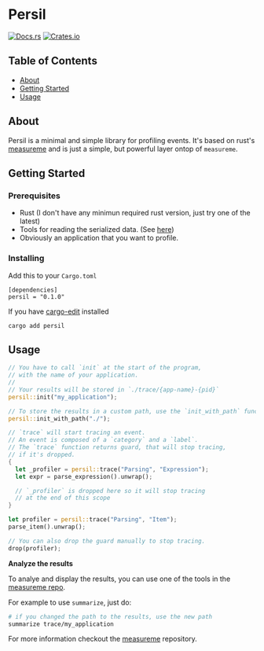 # Persil

[![Docs.rs][docs-badge]][docs-link]
[![Crates.io][crate-badge]][crate-link]

[docs-badge]: https://docs.rs/persil/badge.svg
[docs-link]: https://docs.rs/persil
[crate-badge]: https://img.shields.io/crates/v/persil.svg
[crate-link]: https://crates.io/crates/persil

## Table of Contents
+ [About](#about)
+ [Getting Started](#getting_started)
+ [Usage](#usage)

## About <a name = "about"></a>

Persil is a minimal and simple library for profiling events.
It's based on rust's [measureme](https://docs.rs/measureme) and
is just a simple, but powerful layer ontop of `measureme`.

## Getting Started <a name = "getting_started"></a>

### Prerequisites

- Rust (I don't have any minimun required rust version, just try one of the latest)
- Tools for reading the serialized data. (See [here](https://github.com/rust-lang/measureme))
- Obviously an application that you want to profile.

### Installing

Add this to your `Cargo.toml`
```
[dependencies]
persil = "0.1.0"
```

If you have [cargo-edit](https://github.com/killercup/cargo-edit) installed
```
cargo add persil
```

## Usage <a name = "usage"></a>

```rust
// You have to call `init` at the start of the program,
// with the name of your application.
//
// Your results will be stored in `./trace/{app-name}-{pid}`
persil::init("my_application");

// To store the results in a custom path, use the `init_with_path` function.
persil::init_with_path("./");

// `trace` will start tracing an event.
// An event is composed of a `category` and a `label`.
// The `trace` function returns guard, that will stop tracing,
// if it's dropped. 
{
  let _profiler = persil::trace("Parsing", "Expression");
  let expr = parse_expression().unwrap();

  // `_profiler` is dropped here so it will stop tracing
  // at the end of this scope
}

let profiler = persil::trace("Parsing", "Item");
parse_item().unwrap();

// You can also drop the guard manually to stop tracing.
drop(profiler);
```

**Analyze the results**

To analye and display the results, you can use one of the tools in the [measureme repo](https://github.com/rust-lang/measureme).

For example to use `summarize`, just do:
```sh
# if you changed the path to the results, use the new path
summarize trace/my_application
```

For more information checkout the [measureme](https://github.com/rust-lang/measureme) repository.
